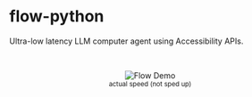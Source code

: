 # flow-python

Ultra-low latency LLM computer agent using Accessibility APIs.

<br/><div align="center">

![Flow Demo](flow.gif)
<br/><sub>actual speed (not sped up)</sub>

</div>
